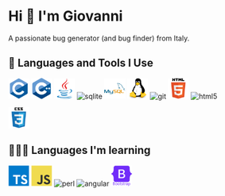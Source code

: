 <h1>Hi 👋 I'm Giovanni</h1>
<p>A passionate bug generator (and bug finder) from Italy.</p>
<h2>🚀 Languages and Tools I Use</h2>
<p><img src="https://raw.githubusercontent.com/devicons/devicon/master/icons/c/c-original.svg" alt="c" width="42" height="42" />
<img src="https://raw.githubusercontent.com/devicons/devicon/master/icons/cplusplus/cplusplus-original.svg" alt="cplusplus" width="42" height="42" />
<img src="https://raw.githubusercontent.com/devicons/devicon/master/icons/java/java-original.svg" alt="java" width="42" height="42" />
<img src="https://www.vectorlogo.zone/logos/sqlite/sqlite-icon.svg" alt="sqlite" width="42" height="42" />
<img src="https://raw.githubusercontent.com/devicons/devicon/master/icons/mysql/mysql-original-wordmark.svg" alt="mysql" width="42" height="42" />
<img src="https://raw.githubusercontent.com/devicons/devicon/master/icons/linux/linux-original.svg" alt="linux" width="42" height="42" />
<img src="https://www.vectorlogo.zone/logos/git-scm/git-scm-icon.svg" alt="git" width="42" height="42" />
<img src="https://raw.githubusercontent.com/devicons/devicon/master/icons/html5/html5-original-wordmark.svg" alt="html5" width="42" height="42" />
<img src="https://raw.githubusercontent.com/devicon/blob/master/icons/python/python-original.svg" alt="html5" width="42" height="42" />
  
<img src="https://raw.githubusercontent.com/devicons/devicon/master/icons/css3/css3-original-wordmark.svg" alt="css3" width="42" height="42" /></p>

<h2>👩🏻‍💻 Languages ​​I'm learning</h2>


<p>
<img src="https://raw.githubusercontent.com/devicons/devicon/master/icons/typescript/typescript-original.svg" alt="typescript" width="42" height="42" />
<img src="https://raw.githubusercontent.com/devicons/devicon/master/icons/javascript/javascript-original.svg" alt="javascript" width="42" height="42" />
<img src="https://api.iconify.design/logos-perl.svg" alt="perl" width="42" height="42" />
<img src="https://angular.io/assets/images/logos/angular/angular.svg" alt="angular" width="42" height="42" />
<img src="https://raw.githubusercontent.com/devicons/devicon/master/icons/bootstrap/bootstrap-plain-wordmark.svg" alt="bootstrap" width="42" height="42" />
</p>
